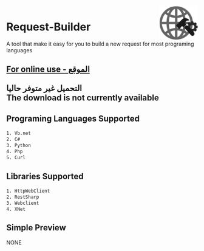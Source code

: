 <img src="https://github.com/alonemazin/Request-Builder/blob/main/request-builder.png" width="100" height="auto" align="right">

Request-Builder
=================

A tool that make it easy for you to build a new request for most programing languages

<a href="http://requestbuilder.online/">For online use - الموقع</a><br><br>
<a>التحميل غير متوفر حاليا</a><br>
<a>The download is not currently available</a>
------

Programing Languages Supported
------
```
1. Vb.net
2. C#
3. Python
4. Php
5. Curl
```
Libraries Supported
------
```
1. HttpWebClient
2. RestSharp
3. Webclient
4. XNet
```

Simple Preview
------
NONE
